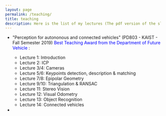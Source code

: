 ```yaml
---
layout: page
permalink: /teaching/
title: teaching
description: Here is the list of my lectures (The pdf version of the slides are lacking many animations!)
---
```




* "Perception for autononous and connected vehicles" (PD803 - KAIST - Fall Semester 2019) <span style="color:blue">Best Teaching Award from the Department of Future Vehicle </span>:
	* Lecture 1: Introduction
	* Lecture 2: ICP
	* Lecture 3/4: Cameras 
	* Lecture 5/6: Keypoints detection, description & matching
	* Lecture 7/8: Epipolar Geometry
	* Lecture 9/10: Triangulation & RANSAC
	* Lecture 11: Stereo Vision
	* Lecture 12: Visual Odometry
	* Lecture 13: Object Recognition
	* Lecture 14: Connected vehicles

* 


